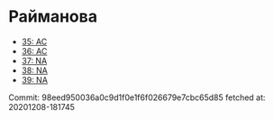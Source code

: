 # Райманова
- [35: AC](35.md)
- [36: AC](36.md)
- [37: NA](37.md)
- [38: NA](38.md)
- [39: NA](39.md)

Commit: 98eed950036a0c9d1f0e1f6f026679e7cbc65d85
 fetched at: 20201208-181745
